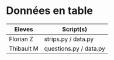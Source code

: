 # Données en table

| Eleves       | Script(s)                     |
| -----------  | -----------                   |
| Florian Z    | strips.py / data.py           |
| Thibault M   | questions.py / data.py        |
